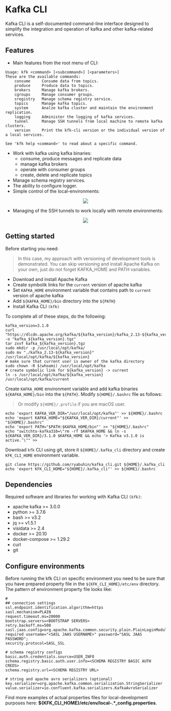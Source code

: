 # Kafka CLI

Kafka CLI is a self-documented command-line interface designed to simplify the integration and operation of kafka and other kafka-related services.

## Features

* Main features from the root menu of CLI: 

```
Usage: kfk <command> [<subcommand>] [<parameters>]
These are the available commands:
    consume     Consume data from topics.
    produce     Produce data to topics.
    brokers     Manage kafka brokers.
    cgroups     Manage consumer groups.
    sregistry   Manage schema registry service.
    topics      Manage kafka topics.
    system      Analze kafka cluster and maintain the environment replication.
    logging     Administer the logging of kafka services.
    tunnel      Manage SSH tunnels from local machine to remote kafka clusters.
    version     Print the kfk-cli version or the individual version of a local services.

See 'kfk help <command>' to read about a specific command.
```
* Work with kafka using kafka binaries:
  * consume, produce messages and replicate data
  * manage kafka brokers
  * operate with consumer groups
  * create, delete and replicate topics
* Manage schema registry services.
* The ability to configure logger.
* Simple control of the local-environments:

<p align="center"><img src="/img/sle.gif?raw=true"/></p>

* Managing of the SSH tunnels to work locally with remote environments:

<p align="center"><img src="/img/tdev.gif?raw=true"/></p>

## Getting started

Before starting you need:

> In this case, my approach with versioning of development tools is demonstrated. You can skip versioning and install Apache Kafka on your own, 
just do not forget KAFKA_HOME and PATH variables.

* Download and install Apache Kafka
* Create symbolik links for the `current` version of apache kafka
* Set `KAFKA_HOME` environment variable that contains path to `current` version of apache kafka
* Add `${KAFKA_HOME}/bin` directory into the `${PATH}`
* Install Kafka CLI `(kfk)`

To complete all of these steps, do the following:
```
kafka_version=3.1.0
curl "https://dlcdn.apache.org/kafka/${kafka_version}/kafka_2.13-${kafka_version}.tgz" -o "kafka_${kafka_version}.tgz"
tar zxvf kafka_${kafka_version}.tgz
sudo mkdir -p /usr/local/opt/kafka/
sudo mv "./kafka_2.13-${kafka_version}" /usr/local/opt/kafka/${kafka_version}
# make sure that current user is owner of the kafka directory
sudo chown -R $(whoami) /usr/local/opt/kafka
# create symbolic link for ${kafka_version} -> current
ln -s /usr/local/opt/kafka/${kafka_version} /usr/local/opt/kafka/current
```

Create `KAFKA_HOME` environment variable and add kafka binaries `${KAFKA_HOME}/bin` into the `${PATH}`. 
Modify `${HOME}/.bashrc` file as follows:

> Or modify `${HOME}/.profile` if you are macOS user.

```
echo 'export KAFKA_VER_DIR="/usr/local/opt/kafka"' >> ${HOME}/.bashrc
echo 'export KAFKA_HOME="${KAFKA_VER_DIR}/current"' >> "${HOME}/.bashrc"
echo 'export PATH="$PATH:$KAFKA_HOME/bin"' >> "${HOME}/.bashrc"
echo "switchto-kafka310=\"rm -rf $KAFKA_HOME && ln -s ${KAFKA_VER_DIR}/3.1.0 $KAFKA_HOME && echo '> Kafka v3.1.0 is active.'\"" >> 
``` 

Download `kfk` CLI using git, store it `${HOME}/.kafka_cli` directory and create `KFK_CLI_HOME` environment variable.

```
git clone https://github.com/ryabuhin/kafka_cli.git ${HOME}/.kafka_cli
echo 'export KFK_CLI_HOME="${HOME}/.kafka_cli"' >> ${HOME}/.bashrc
```

## Dependencies

Required software and libraries for working with Kafka CLI `(kfk)`:

* apache kafka >= 3.0.0
* python >= 3.7.6
* bash >= v3.2
* jq >= v1.5.1
* visidata >= 2.4
* docker >= 20.10
* docker-compose >= 1.29.2
* curl
* git

## Configure environments

Before running the kfk CLI on specific environment you need to be sure that you have prepared property file in the `${KFK_CLI_HOME}/etc/env` directory. The pattern of environment property file looks like:

```
#
## connection settings
ssl.endpoint.identification.algorithm=https
sasl.mechanism=PLAIN
request.timeout.ms=20000
bootstrap.servers=<BOOTSTRAP SERVERS>
retry.backoff.ms=500
sasl.jaas.config=org.apache.kafka.common.security.plain.PlainLoginModule required username="<SASL JAAS USERNAME>" password="SASL JAAS PASSWORD";
security.protocol=SASL_SSL

# schema registry configs
basic.auth.credentials.source=USER_INFO
schema.registry.basic.auth.user.info=<SCHEMA REGISTRY BASIC AUTH CREDS>
schema.registry.url=<SCHEMA REGISTRY URL>

# string and apache avro serializers (optional)
key.serializer=org.apache.kafka.common.serialization.StringSerializer
value.serializer=io.confluent.kafka.serializers.KafkaAvroSerializer
```

Find more examples of actual properties files for local-development purposes here: **${KFK_CLI_HOME}/etc/env/local-.*_config.properties**.